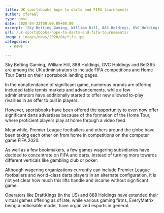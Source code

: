 ```yaml
---
title: UK sportsbooks hope to darts and FIFA tournaments
author: xforeal 
type: post
date: 2020-04-22T00:00:00+00:00
excerpt: 'Sky Betting Gaming, William Hill, 888 Holdings, GVC Holdings and Bet365 are among the UK administrators to include FIFA competitions and Home Tour Darts on their sportsbook homepages '
url: /uk-sportsbooks-hope-to-darts-and-fifa-tournaments/
image : images/news/2020/04/fifa.jpg
categories:
  - news

---
```

Sky Betting Gaming, William Hill, 888 Holdings, GVC Holdings and Bet365 are among the UK administrators to include FIFA competitions and Home Tour Darts on their sportsbook landing pages. 

In the nonattendance of significant game, numerous brands are offering included table tennis markets and advancements, while a few administrators have additionally started to offer new allowed to-play rivalries in an offer to pull in players. 

However, sportsbooks have been offered the opportunity to even now offer significant darts advertises because of the formation of the Home Tour, where proficient players play at home through a video feed. 

Meanwhile, Premier League footballers and others around the globe have been taking each other on from home in competitions on the computer game FIFA 2020. 

As well as a few bookmakers, a few games wagering subsidiaries have decided to concentrate on FIFA and darts, instead of turning more towards different verticals like gambling club or poker. 

Although wagering organizations currently can include Premier League footballers and world-class darts players in an alternate configuration, it is not yet clear how much this lifts handle and income without significant game. 

Operators like DraftKings (in the US) and 888 Holdings have extended their virtual games offering as of late, while various gaming firms, EveryMatrix being a noticeable model, have organized esports in general.